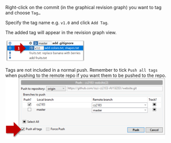 Right-click on the commit (in the graphical revision graph) you want to tag and choose `Tag…`

Specify the tag name e.g. `v1.0` and click `Add Tag`.

The added tag will appear in the revision graph view.

<img src="images/sourcetree_1.png" height="70" />
<p/>

<box type="warning">

Tags are not included in a normal push. Remember to tick `Push all tags` when pushing to the remote repo if you want them to be pushed to the repo.<br>
<img src="images/pushTags.png" width="500" />
</box>


